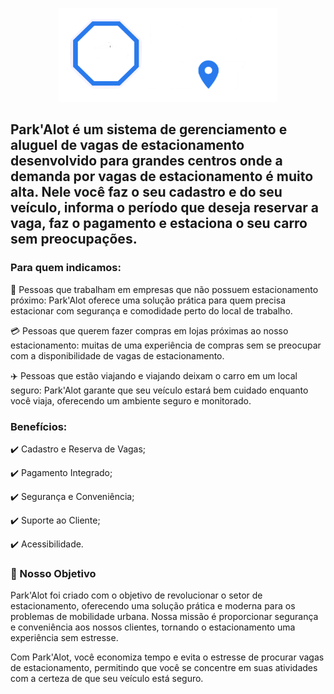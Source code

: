 <p align="center">
  <img width="350" height="150" alt="ParkAlotLogo" src="LOGOCERTA.png">
</p>


## Park'Alot é um sistema de gerenciamento e aluguel de vagas de estacionamento desenvolvido para grandes centros onde a demanda por vagas de estacionamento é muito alta. Nele você faz o seu cadastro e do seu veículo, informa o período que deseja reservar a vaga, faz o pagamento e estaciona o seu carro sem preocupações. 

### Para quem indicamos:
 :briefcase: Pessoas que trabalham em empresas que não possuem estacionamento próximo: Park'Alot oferece uma solução prática para quem precisa estacionar com segurança e comodidade perto do local de trabalho.
 
 :credit_card: Pessoas que querem fazer compras em lojas próximas ao nosso estacionamento: muitas de uma experiência de compras sem se preocupar com a disponibilidade de vagas de estacionamento.
 
 :airplane: Pessoas que estão viajando e viajando deixam o carro em um local seguro: Park'Alot garante que seu veículo estará bem cuidado enquanto você viaja, oferecendo um ambiente seguro e monitorado.

### Benefícios:
:heavy_check_mark: Cadastro e Reserva de Vagas;

:heavy_check_mark: Pagamento Integrado;

:heavy_check_mark: Segurança e Conveniência;

:heavy_check_mark: Suporte ao Cliente;

:heavy_check_mark: Acessibilidade.

### :dart: Nosso Objetivo

Park'Alot foi criado com o objetivo de revolucionar o setor de estacionamento, oferecendo uma solução prática e moderna para os problemas de mobilidade urbana. Nossa missão é proporcionar segurança e conveniência aos nossos clientes, tornando o estacionamento uma experiência sem estresse.

Com Park'Alot, você economiza tempo e evita o estresse de procurar vagas de estacionamento, permitindo que você se concentre em suas atividades com a certeza de que seu veículo está seguro.
